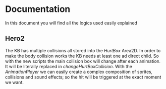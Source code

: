 # Documentation
In this document you will find all the logics used easily explained

## Hero2
The KB has multiple collisions all stored into the *HurtBox* Area2D.
In order to make the body collision works the KB needs at least one ad direct child.
So with the new scripts the main collision box will change after each animation.
It will be literally replaced in *changeHurtBoxCollision*.
With the *AnimationPlayer* we can easily create a complex composition of sprites, collisions and sound effects;
so the hit will be triggered at the exact moment we want.